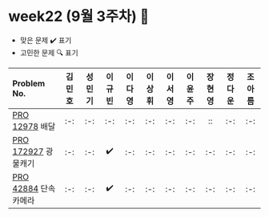 # week22 (9월 3주차) :pencil:

- 맞은 문제 :heavy_check_mark: 표기
- 고민한 문제 :mag: 표기

| Problem No.                                                                                       | 김민호 | 성민기 | 이규빈 | 이다영 | 이상휘 | 이서영 | 이윤주 | 장현영 | 정다운 | 조아름 |
| :------------------------------------------------------------------------------------------------ | :----: | :----: | :----: | :----: | :----: | :----: | :----: | :----: | :----: | :----: |
| [PRO 12978](https://school.programmers.co.kr/learn/courses/30/lessons/12978) 배달 |   :-:   |  :-:   |   :-:   |   :-:   |   :-:   |   :-:   |   :-:  |   ::   |   :-:   |   :-:  |
| [PRO 172927](https://school.programmers.co.kr/learn/courses/30/lessons/172927) 광물캐기 |  :-:   |  :-:   |  :heavy_check_mark:   |   :-:   |   :-:   |  :-:   |  :-:  |   :-:   |  :-:   |  :-:   |
| [PRO 42884](https://school.programmers.co.kr/learn/courses/30/lessons/42884) 단속카메라 |   :-:   |  :-:   |   :heavy_check_mark:   |  :-:   |   :-:   |   :-:   |  :-:  |  :-:   |  :-:   |  :-:   |
